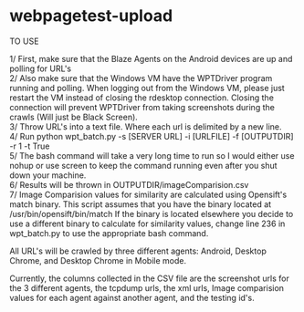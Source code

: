webpagetest-upload
==================

TO USE

1/ First, make sure that the Blaze Agents on the Android devices are up and polling for URL's  
2/ Also make sure that the Windows VM have the WPTDriver program running and polling. When logging out from the Windows VM, please just restart the VM instead of closing the rdesktop connection.
Closing the connection will prevent WPTDriver from taking screenshots during the crawls (Will just be Black Screen).  
3/ Throw URL's into a text file. Where each url is delimited by a new line.  
4/ Run python wpt_batch.py -s [SERVER URL] -i [URLFILE] -f [OUTPUTDIR] -r 1 -t True  
5/ The bash command will take a very long time to run so I would either use nohup or use screen to keep the command running even after you shut down your machine.  
6/ Results will be thrown in OUTPUTDIR/imageComparision.csv  
7/ Image Comparision values for similarity are calculated using Opensift's match binary. This script assumes that you have the binary located at /usr/bin/opensift/bin/match
If the binary is located elsewhere you decide to use a different binary to calculate for similarity values, change line 236 in wpt_batch.py to use the appropriate bash command.

All URL's will be crawled by three different agents: Android, Desktop Chrome, and Desktop Chrome in Mobile mode.

Currently, the columns collected in the CSV file are the screenshot urls for the 3 different agents, the tcpdump urls, the xml urls, Image comparision values for each agent against another agent, and the testing id's.
